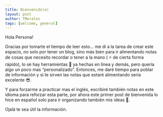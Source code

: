 ```yaml
---
title: Bienvenido(a)
layout: post
author: TMorales
tags: [welcome, general]
---
```


Hola Persona!

Gracias por tomarte el tiempo de leer esto... me di a la tarea de crear este espacio, no solo por tener un blog, sino más bien para ir alimentando notas de cosas que necesito recordar o tener a la mano ( ⚡ de cierta forma rápido), lo sé hay herramientas 🔧 ya hechas en línea y demás, pero quería algo un poco mas “personalizado”. Entonces, me daré tiempo para poblar de información y si te sirven las notas que estaré alimentando sería excelente 😎.

Y para forzarme a practicar mas el inglés, escribiré también notas en este idioma para reforzar esta parte, por ahora este primer post de bienvenida lo hice en español solo para ir organizando también mis ideas 🧩.

Ojalá te sea útil la información.
